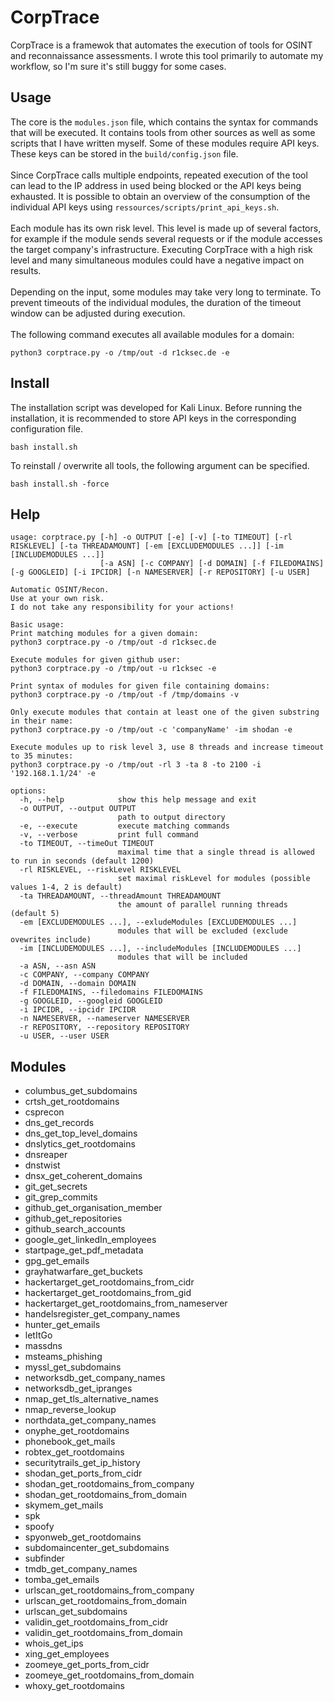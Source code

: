 # CorpTrace

CorpTrace is a framewok that automates the execution of tools for OSINT and reconnaissance assessments.
I wrote this tool primarily to automate my workflow, so I'm sure it's still buggy for some cases.

## Usage

The core is the `modules.json` file, which contains the syntax for commands that will be executed.
It contains tools from other sources as well as some scripts that I have written myself.
Some of these modules require API keys. These keys can be stored in the `build/config.json` file.
<br>
<br>
Since CorpTrace calls multiple endpoints, repeated execution of the tool can lead to the IP address in used being blocked or the API keys being exhausted.
It is possible to obtain an overview of the consumption of the individual API keys using `ressources/scripts/print_api_keys.sh`.
<br>
<br>
Each module has its own risk level.
This level is made up of several factors, for example if the module sends several requests or if the module accesses the target company's infrastructure.
Executing CorpTrace with a high risk level and many simultaneous modules could have a negative impact on results.
<br>
<br>
Depending on the input, some modules may take very long to terminate.
To prevent timeouts of the individual modules, the duration of the timeout window can be adjusted during execution.
<br>
<br>
The following command executes all available modules for a domain:

```
python3 corptrace.py -o /tmp/out -d r1cksec.de -e
```

## Install

The installation script was developed for Kali Linux.
Before running the installation, it is recommended to store API keys in the corresponding configuration file.

```
bash install.sh
```

To reinstall / overwrite all tools, the following argument can be specified.

```
bash install.sh -force
```

## Help
```
usage: corptrace.py [-h] -o OUTPUT [-e] [-v] [-to TIMEOUT] [-rl RISKLEVEL] [-ta THREADAMOUNT] [-em [EXCLUDEMODULES ...]] [-im [INCLUDEMODULES ...]]
                    [-a ASN] [-c COMPANY] [-d DOMAIN] [-f FILEDOMAINS] [-g GOOGLEID] [-i IPCIDR] [-n NAMESERVER] [-r REPOSITORY] [-u USER]

Automatic OSINT/Recon.
Use at your own risk.
I do not take any responsibility for your actions!

Basic usage:
Print matching modules for a given domain:
python3 corptrace.py -o /tmp/out -d r1cksec.de

Execute modules for given github user:
python3 corptrace.py -o /tmp/out -u r1cksec -e

Print syntax of modules for given file containing domains:
python3 corptrace.py -o /tmp/out -f /tmp/domains -v

Only execute modules that contain at least one of the given substring in their name:
python3 corptrace.py -o /tmp/out -c 'companyName' -im shodan -e

Execute modules up to risk level 3, use 8 threads and increase timeout to 35 minutes:
python3 corptrace.py -o /tmp/out -rl 3 -ta 8 -to 2100 -i '192.168.1.1/24' -e

options:
  -h, --help            show this help message and exit
  -o OUTPUT, --output OUTPUT
                        path to output directory
  -e, --execute         execute matching commands
  -v, --verbose         print full command
  -to TIMEOUT, --timeOut TIMEOUT
                        maximal time that a single thread is allowed to run in seconds (default 1200)
  -rl RISKLEVEL, --riskLevel RISKLEVEL
                        set maximal riskLevel for modules (possible values 1-4, 2 is default)
  -ta THREADAMOUNT, --threadAmount THREADAMOUNT
                        the amount of parallel running threads (default 5)
  -em [EXCLUDEMODULES ...], --exludeModules [EXCLUDEMODULES ...]
                        modules that will be excluded (exclude ovewrites include)
  -im [INCLUDEMODULES ...], --includeModules [INCLUDEMODULES ...]
                        modules that will be included
  -a ASN, --asn ASN
  -c COMPANY, --company COMPANY
  -d DOMAIN, --domain DOMAIN
  -f FILEDOMAINS, --filedomains FILEDOMAINS
  -g GOOGLEID, --googleid GOOGLEID
  -i IPCIDR, --ipcidr IPCIDR
  -n NAMESERVER, --nameserver NAMESERVER
  -r REPOSITORY, --repository REPOSITORY
  -u USER, --user USER
```

## Modules

- columbus_get_subdomains
- crtsh_get_rootdomains
- csprecon
- dns_get_records
- dns_get_top_level_domains
- dnslytics_get_rootdomains
- dnsreaper
- dnstwist
- dnsx_get_coherent_domains
- git_get_secrets
- git_grep_commits
- github_get_organisation_member
- github_get_repositories
- github_search_accounts
- google_get_linkedIn_employees
- startpage_get_pdf_metadata
- gpg_get_emails
- grayhatwarfare_get_buckets
- hackertarget_get_rootdomains_from_cidr
- hackertarget_get_rootdomains_from_gid
- hackertarget_get_rootdomains_from_nameserver
- handelsregister_get_company_names
- hunter_get_emails
- letItGo
- massdns
- msteams_phishing
- myssl_get_subdomains
- networksdb_get_company_names
- networksdb_get_ipranges
- nmap_get_tls_alternative_names
- nmap_reverse_lookup
- northdata_get_company_names
- onyphe_get_rootdomains
- phonebook_get_mails
- robtex_get_rootdomains
- securitytrails_get_ip_history
- shodan_get_ports_from_cidr
- shodan_get_rootdomains_from_company
- shodan_get_rootdomains_from_domain
- skymem_get_mails
- spk
- spoofy
- spyonweb_get_rootdomains
- subdomaincenter_get_subdomains
- subfinder
- tmdb_get_company_names
- tomba_get_emails
- urlscan_get_rootdomains_from_company
- urlscan_get_rootdomains_from_domain
- urlscan_get_subdomains
- validin_get_rootdomains_from_cidr
- validin_get_rootdomains_from_domain
- whois_get_ips
- xing_get_employees
- zoomeye_get_ports_from_cidr
- zoomeye_get_rootdomains_from_domain
- whoxy_get_rootdomains

